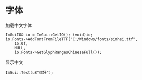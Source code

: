 
# 字体

加载中文字体
```
ImGuiIO& io = ImGui::GetIO(); (void)io;
io.Fonts->AddFontFromFileTTF("C:/Windows/fonts/simhei.ttf", 
    15.0f, 
    NULL, 
    io.Fonts->GetGlyphRangesChineseFull());
```

显示中文
```
ImGui::Text(u8"你好");
```